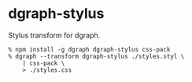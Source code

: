 # dgraph-stylus

Stylus transform for dgraph.

    % npm install -g dgraph dgraph-stylus css-pack
    % dgraph --transform dgraph-stylus ./styles.styl \
        | css-pack \
        > ./styles.css
